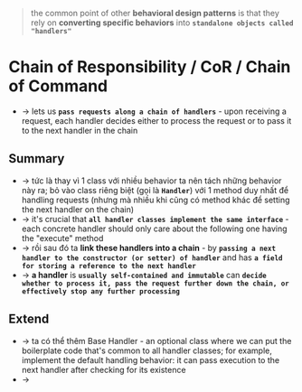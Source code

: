 > the common point of other **behavioral design patterns** is that they rely on **converting specific behaviors** into **`standalone objects called "handlers"`** 

# Chain of Responsibility / CoR / Chain of Command
* -> lets us **`pass requests along a chain of handlers`** - upon receiving a request, each handler decides either to process the request or to pass it to the next handler in the chain

## Summary
* -> tức là thay vì 1 class với nhiều behavior ta nên tách những behavior này ra; bỏ vào class riêng biệt (gọi là **`Handler`**) với 1 method duy nhất để handling requests (nhưng mà nhiều khi cũng có method khác để setting the next handler on the chain) 
* -> it's crucial that **`all handler classes implement the same interface`** - each concrete handler should only care about the following one having the "execute" method
* -> rồi sau đó ta **link these handlers into a chain** - by **`passing a next handler to the constructor (or setter) of handler`** and has **`a field for storing a reference to the next handler`**
* -> **a handler** is **`usually self-contained and immutable`** can **`decide whether to process it, pass the request further down the chain, or effectively stop any further processing`**  

## Extend 
* -> ta có thể thêm Base Handler - an optional class where we can put the boilerplate code that's common to all handler classes; for example, implement the default handling behavior: it can pass execution to the next handler after checking for its existence
* -> 
